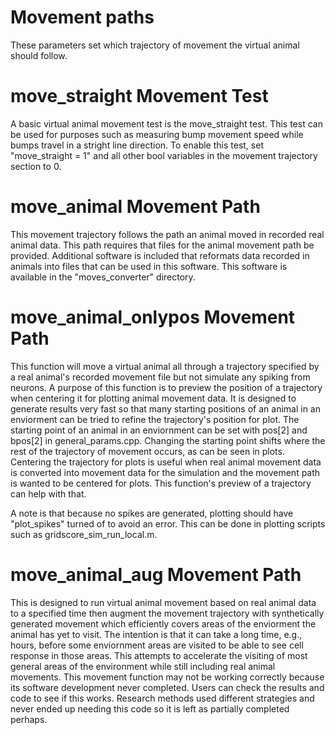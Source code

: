 Movement paths
==============

These parameters set which trajectory of movement the virtual animal should follow.

move_straight Movement Test
===========================

A basic virtual animal movement test is the move_straight test. This test can be used for purposes such as measuring bump movement speed while bumps travel in a stright line direction. To enable this test, set "move_straight = 1" and all other bool variables in the movement trajectory section to 0.

move_animal Movement Path
=========================

This movement trajectory follows the path an animal moved in recorded real animal data. This path requires that files for the animal movement path be provided. Additional software is included that reformats data recorded in animals into files that can be used in this software. This software is available in the "moves_converter" directory.

move_animal_onlypos Movement Path
=================================

This function will move a virtual animal all through a trajectory specified by a real animal's recorded movement file but not simulate any spiking from neurons. A purpose of this function is to preview the position of a trajectory when centering it for plotting animal movement data. It is designed to generate results very fast so that many starting positions of an animal in an enviorment can be tried to refine the trajectory's position for plot. The starting point of an animal in an enviornment can be set with pos\[2\] and bpos\[2\] in general_params.cpp. Changing the starting point shifts where the rest of the trajectory of movement occurs, as can be seen in plots. Centering the trajectory for plots is useful when real animal movement data is converted into movement data for the simulation and the movement path is wanted to be centered for plots. This function's preview of a trajectory can help with that.

A note is that because no spikes are generated, plotting should have "plot_spikes" turned of to avoid an error. This can be done in plotting scripts such as gridscore_sim_run_local.m. 

move_animal_aug Movement Path
=============================

This is designed to run virtual animal movement based on real animal data to a specified time then augment the movement trajectory with synthetically generated movement which efficiently covers areas of the enviorment the animal has yet to visit. The intention is that it can take a long time, e.g., hours, before some enviornment areas are visited to be able to see cell response in those areas. This attempts to accelerate the visiting of most general areas of the environment while still including real animal movements. This movement function may not be working correctly because its software development never completed. Users can check the results and code to see if this works. Research methods used different strategies and never ended up needing this code so it is left as partially completed perhaps.